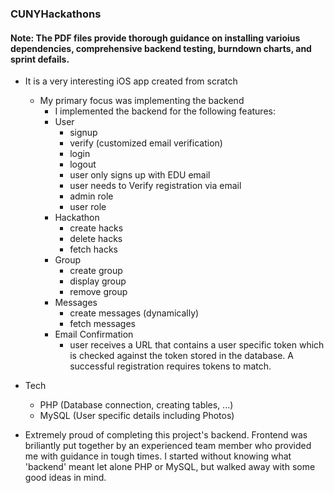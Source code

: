 ### CUNYHackathons

#### Note: The PDF files provide thorough guidance on installing varioius dependencies, comprehensive backend testing, burndown charts, and sprint defails.

+ It is a very interesting iOS app created from scratch 
    - My primary focus was implementing the backend
        - I implemented the backend for the following features:
        - User
            - signup
            - verify (customized email verification)
            - login 
            - logout
            - user only signs up with EDU email
            - user needs to Verify registration via email
            - admin role
            - user role
        - Hackathon
            - create hacks
            - delete hacks
            - fetch hacks
        - Group
            - create group
            - display group
            - remove group
        - Messages
            - create messages (dynamically)
            - fetch messages
        - Email Confirmation
            - user receives a URL that contains a user specific token
            which is checked against the token stored in the database.
            A successful registration requires tokens to match.

+ Tech
    - PHP (Database connection, creating tables, ...)
    - MySQL (User specific details including Photos)

+ Extremely proud of completing this project's backend. Frontend was briliantly put 
together by an experienced team member who provided me with guidance in tough times.
I started without knowing what 'backend' meant let alone PHP or MySQL, but walked 
away with some good ideas in mind.